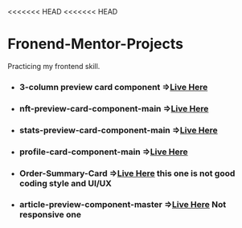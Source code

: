 <<<<<<< HEAD
<<<<<<< HEAD
# Fronend-Mentor-Projects
Practicing my frontend skill.


  <ul>
        <li>
            <h3>3-column preview card component =><a href="https://nervous-hodgkin-ec4ecc.netlify.app/">Live Here</a></h3>
        </li>
        <li>
            <h3>nft-preview-card-component-main =><a href="https://heuristic-bhaskara-b8dccc.netlify.app/">Live Here</a></h3>
        </li>
        <li>
            <h3>stats-preview-card-component-main =><a href="https://lucid-mahavira-f14fe7.netlify.app/">Live Here</a></h3>
        </li>
        <li>
            <h3>profile-card-component-main =><a href="https://optimistic-booth-50c555.netlify.app/">Live Here</a></h3>
        </li>
         <li>
            <h3>Order-Summary-Card =><a href="https://jovial-einstein-387599.netlify.app/">Live Here</a> this one is not good coding style and UI/UX</h3>
        </li>
        <li>
            <h3>article-preview-component-master =><a href="https://adoring-jackson-ff66ea.netlify.app/">Live Here</a>  Not responsive one </h3>
        </li>
    </ul>


        


